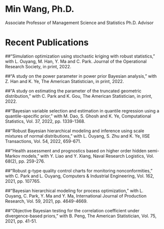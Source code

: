 # Min Wang, Ph.D.
Associate Professor of Management Science and Statistics
Ph.D. Advisor

# Recent Publications
##“Simulation optimization using stochastic kriging with robust statistics,” with L. Ouyang, M. Han, Y. Ma and C. Park. Journal of the Operational Research Society, in print, 2022.

##“A study on the power parameter in power prior Bayesian analysis,” with Z. Han and K. Ye, The American Statistician, in print, 2022.

##“A study on estimating the parameter of the truncated geometric distribution,” with C. Park and K. Gou, The American Statistician, in print, 2022.

##“Bayesian variable selection and estimation in quantile regression using a quantile-specific prior,” with M. Dao, S. Ghosh and K. Ye, Computational Statistics, Vol. 37, 2022, pp. 1339-1368.

##“Robust Bayesian hierarchical modeling and inference using scale mixtures of normal distributions,” with L. Ouyang, S. Zhu and K. Ye, IISE Transactions, Vol. 54, 2022, 659-671.

##“Health assessment and prognostics based on higher order hidden semi-Markov models,” with Y. Liao and Y. Xiang, Naval Research Logistics, Vol. 68(2), pp. 259-276.

##“Robust g-type quality control charts for monitoring nonconformities,” with C. Park and L. Ouyang, Computers & Industrial Engineering, Vol. 162, 2021, pp. 107765.

##“Bayesian hierarchical modeling for process optimization,” with L. Ouyang, C. Park, Y. Ma and Y. Ma, International Journal of Production Research, Vol. 59, 2021, pp. 4649-4669.

##“Objective Bayesian testing for the correlation coefficient under divergence-based priors,” with B. Peng, The American Statistician, Vol. 75, 2021, pp. 41-51.


